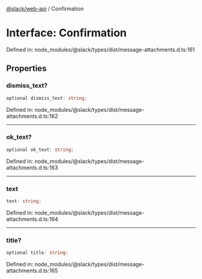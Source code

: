 [@slack/web-api](../index.md) / Confirmation

# Interface: Confirmation

Defined in: node\_modules/@slack/types/dist/message-attachments.d.ts:161

## Properties

### dismiss\_text?

```ts
optional dismiss_text: string;
```

Defined in: node\_modules/@slack/types/dist/message-attachments.d.ts:162

***

### ok\_text?

```ts
optional ok_text: string;
```

Defined in: node\_modules/@slack/types/dist/message-attachments.d.ts:163

***

### text

```ts
text: string;
```

Defined in: node\_modules/@slack/types/dist/message-attachments.d.ts:164

***

### title?

```ts
optional title: string;
```

Defined in: node\_modules/@slack/types/dist/message-attachments.d.ts:165
